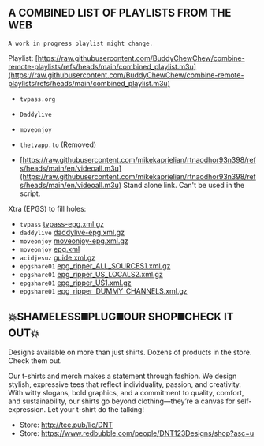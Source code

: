 ## A COMBINED LIST OF PLAYLISTS FROM THE WEB
`A work in progress playlist might change.`

Playlist: [https://raw.githubusercontent.com/BuddyChewChew/combine-remote-playlists/refs/heads/main/combined_playlist.m3u](https://raw.githubusercontent.com/BuddyChewChew/combine-remote-playlists/refs/heads/main/combined_playlist.m3u)

- `tvpass.org`
- `Daddylive`
- `moveonjoy`

- `thetvapp.to` (Removed)
- [https://raw.githubusercontent.com/mikekaprielian/rtnaodhor93n398/refs/heads/main/en/videoall.m3u](https://raw.githubusercontent.com/mikekaprielian/rtnaodhor93n398/refs/heads/main/en/videoall.m3u) Stand alone link. Can't be used in the script.

Xtra (EPGS) to fill holes:

- `tvpass` [tvpass-epg.xml.gz](https://github.com/pigzillaaaaa/iptv-scraper/raw/refs/heads/main/epgs/tvpass-epg.xml.gz)
- `daddylive` [daddylive-epg.xml.gz](https://github.com/pigzillaaaaa/iptv-scraper/raw/refs/heads/main/epgs/daddylive-epg.xml.gz)
- `moveonjoy` [moveonjoy-epg.xml.gz](https://github.com/pigzillaaaaa/iptv-scraper/raw/refs/heads/main/epgs/moveonjoy-epg.xml.gz)
- `moveonjoy` [epg.xml](https://raw.githubusercontent.com/ydbf/MoveOnJoy/refs/heads/main/epg.xml)
- `acidjesuz` [guide.xml.gz](https://github.com/acidjesuz/EPGTalk/raw/refs/heads/master/guide.xml.gz)
- `epgshare01` [epg_ripper_ALL_SOURCES1.xml.gz](https://epgshare01.online/epgshare01/epg_ripper_ALL_SOURCES1.xml.gz)
- `epgshare01` [epg_ripper_US_LOCALS2.xml.gz](https://epgshare01.online/epgshare01/epg_ripper_US_LOCALS2.xml.gz)
- `epgshare01` [epg_ripper_US1.xml.gz](https://epgshare01.online/epgshare01/epg_ripper_US1.xml.gz)
- `epgshare01` [epg_ripper_DUMMY_CHANNELS.xml.gz](https://epgshare01.online/epgshare01/epg_ripper_DUMMY_CHANNELS.xml.gz)



## 💥SHAMELESS◼️PLUG◼️OUR SHOP◼️CHECK IT OUT💥
Designs available on more than just shirts. Dozens of products in the store. Check them out.
>
Our t-shirts and merch makes a statement through fashion. We design stylish, expressive tees that reflect individuality, passion, and creativity. With witty slogans, bold graphics, and a commitment to quality, comfort, and sustainability, our shirts go beyond clothing—they’re a canvas for self-expression. Let your t-shirt do the talking!
- Store: http://tee.pub/lic/DNT
- Store: https://www.redbubble.com/people/DNT123Designs/shop?asc=u
